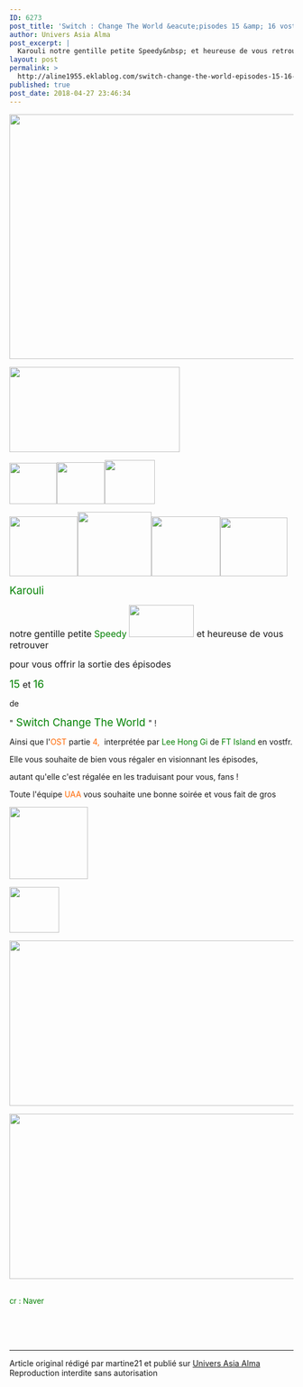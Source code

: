 ```yaml
---
ID: 6273
post_title: 'Switch : Change The World &eacute;pisodes 15 &amp; 16 vostfr.'
author: Univers Asia Alma
post_excerpt: |
  Karouli notre gentille petite Speedy&nbsp; et heureuse de vous retrouver pour vous offrir la sortie des &eacute;pisodes&nbsp; 15 et 16 de " Switch Change The World " ! Ainsi que l' OST partie 4,&nbsp; interpr&eacute;t&eacute;e par Lee Hong Gi de FT Island en vostfr. Elle vous souhaite de bien vous r&eacute;galer en visionnant les...
layout: post
permalink: >
  http://aline1955.eklablog.com/switch-change-the-world-episodes-15-16-vostfr-a144518986
published: true
post_date: 2018-04-27 23:46:34
---
```

<p><img src="https://united-subs.dearclouds.com/wp-content/uploads/2018/05/9a6629c2f8fc9f621b979bf8e65a0e04.jpg" width="650" height="434" alt=""/></p>
<p><img src="http://ekladata.com/5XeZPEHM2fRg-SdnBbube3A4z98@302x151.gif" width="302" height="151" alt=""/></p>
<p><img src="http://ekladata.com/reR7KUGZmU9DrTsxMkHiA7iGGTY@84x73.gif" width="84" height="73" alt=""/><img src="http://ekladata.com/XUKOJ5ekcIur9_LcOl-X-CEoLsY@85x74.gif" width="85" height="74" alt=""/><img src="http://ekladata.com/kYeuwthixUZgWt2J_NJSk1mG9fs@89x78.gif" width="89" height="78" alt=""/></p>
<p><img src="http://ekladata.com/vu95RwP2I5Wc59mMJD1-leV59Lo@121x106.gif" width="121" height="106" alt=""/><img src="http://ekladata.com/u3VBL2eHaWjZI5tx6EW2S6IAXUU@131x114.gif" width="131" height="114" alt=""/><img src="http://ekladata.com/_UyHvo68grVmF65Itj1AU_Dy--Q@122x106.gif" width="122" height="106" alt=""/><img src="http://ekladata.com/kYeuwthixUZgWt2J_NJSk1mG9fs@119x104.gif" width="119" height="104" alt=""/></p>
<p><span style="color: #008000; font-size: 14pt;">Karouli </span></p>
<p><span style="font-size: 14pt;"><span style="font-size: 12pt;">notre gentille petite<span style="color: #008000;"> Speedy&nbsp;</span><img src="http://ekladata.com/uN1qk9I8KK5qZqCmmPU1UqGcbeE@115x57.gif" width="115" height="57" alt=""/> et heureuse de vous</span> <span style="font-size: 12pt;">retrouver </span></span></p>
<p><span style="font-size: 14pt;"><span style="font-size: 12pt;">pour vous offrir la sortie des &eacute;pisodes&nbsp;</span></span></p>
<p><span style="color: #008000; font-size: 14pt;">15</span><span style="font-size: 12pt;"> et <span style="color: #008000; font-size: 14pt;">16</span></span></p>
<p>de</p>
<p>"<span style="color: #008000; font-size: 14pt;"> Switch Change The World </span>" !</p>
<p>Ainsi que l'<span style="color: #ff6600;">OST</span> partie <span style="color: #ff6600;">4,&nbsp;</span> interpr&eacute;t&eacute;e par<span style="color: #008000;"> Lee Hong Gi</span> de<span style="color: #008000;"> FT Island</span> en vostfr.</p>
<p>Elle vous souhaite de bien vous r&eacute;galer en visionnant les &eacute;pisodes,</p>
<p>autant qu'elle c'est r&eacute;gal&eacute;e en les traduisant pour vous, fans !&nbsp;</p>
<p>Toute l'&eacute;quipe<span style="color: #ff6600;"> UAA</span> vous souhaite une bonne soir&eacute;e et vous fait de gros</p>
<p><img src="http://ekladata.com/Dy7TWn03_FYQP5qMQ5nbpzBRxLk@139x128.gif" width="139" height="128" alt=""/></p>
<p><img src="http://ekladata.com/g2CjLMDHsejF1V0XYBMvGfTQ5bw@88x81.gif" width="88" height="81" alt=""/></p>
<p><img src="http://ekladata.com/KEiMBieWxOrDnOzIJVj7n8vZpXc@540x293.gif" width="540" height="293" alt=""/></p>
<p><img src="http://ekladata.com/rCbWgbb_LqyFxBEbN_AwAYUyyus@540x293.gif" width="540" height="293" alt=""/>&nbsp;</p>
<p><span style="font-size: 10pt; color: #008000;">cr : Naver</span></p><br /><br /><br /><hr />Article original rédigé par martine21 et publié sur <a href="http://aline1955.eklablog.com/">Univers Asia Alma</a> <br /> Reproduction interdite sans autorisation